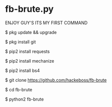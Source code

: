# fb-brute.py

ENJOY GUY'S ITS MY FIRST COMMAND

$ pkg update && upgrade

$ pkg install git

$ pip2 install requests

$ pip2 install mechanize

$ pip2 install bs4

$ git clone https://github.com/hackeboss/fb-brute

$ cd fb-brute

$ python2 fb-brute
